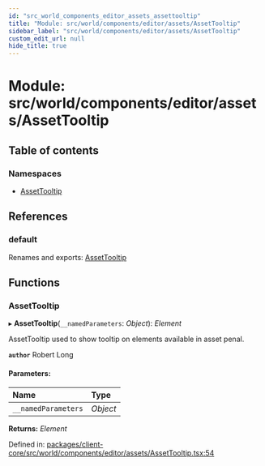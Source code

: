```yaml
---
id: "src_world_components_editor_assets_assettooltip"
title: "Module: src/world/components/editor/assets/AssetTooltip"
sidebar_label: "src/world/components/editor/assets/AssetTooltip"
custom_edit_url: null
hide_title: true
---
```


# Module: src/world/components/editor/assets/AssetTooltip

## Table of contents

### Namespaces

- [AssetTooltip](src_world_components_editor_assets_assettooltip.assettooltip.md)

## References

### default

Renames and exports: [AssetTooltip](src_world_components_editor_assets_assettooltip.md#assettooltip)

## Functions

### AssetTooltip

▸ **AssetTooltip**(`__namedParameters`: *Object*): *Element*

AssetTooltip used to show tooltip on elements available in asset penal.

**`author`** Robert Long

#### Parameters:

Name | Type |
:------ | :------ |
`__namedParameters` | *Object* |

**Returns:** *Element*

Defined in: [packages/client-core/src/world/components/editor/assets/AssetTooltip.tsx:54](https://github.com/xr3ngine/xr3ngine/blob/65dfcf39a/packages/client-core/src/world/components/editor/assets/AssetTooltip.tsx#L54)
